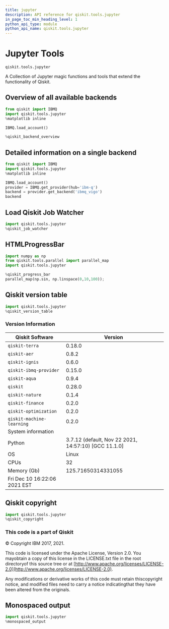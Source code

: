 ```yaml
---
title: jupyter
description: API reference for qiskit.tools.jupyter
in_page_toc_min_heading_level: 1
python_api_type: module
python_api_name: qiskit.tools.jupyter
---
```


<span id="module-qiskit.tools.jupyter" />

<span id="qiskit-tools-jupyter" />

# Jupyter Tools

<span id="module-qiskit.tools.jupyter" />

`qiskit.tools.jupyter`

A Collection of Jupyter magic functions and tools that extend the functionality of Qiskit.

## Overview of all available backends

```python
from qiskit import IBMQ
import qiskit.tools.jupyter
%matplotlib inline

IBMQ.load_account()

%qiskit_backend_overview
```

## Detailed information on a single backend

```python
from qiskit import IBMQ
import qiskit.tools.jupyter
%matplotlib inline

IBMQ.load_account()
provider = IBMQ.get_provider(hub='ibm-q')
backend = provider.get_backend('ibmq_vigo')
backend
```

## Load Qiskit Job Watcher

```python
import qiskit.tools.jupyter
%qiskit_job_watcher
```

## HTMLProgressBar

```python
import numpy as np
from qiskit.tools.parallel import parallel_map
import qiskit.tools.jupyter

%qiskit_progress_bar
parallel_map(np.sin, np.linspace(0,10,100));
```

## Qiskit version table

```python
import qiskit.tools.jupyter
%qiskit_version_table
```

### Version Information

| Qiskit Software              | Version                                               |
| ---------------------------- | ----------------------------------------------------- |
| `qiskit-terra`               | 0.18.0                                                |
| `qiskit-aer`                 | 0.8.2                                                 |
| `qiskit-ignis`               | 0.6.0                                                 |
| `qiskit-ibmq-provider`       | 0.15.0                                                |
| `qiskit-aqua`                | 0.9.4                                                 |
| `qiskit`                     | 0.28.0                                                |
| `qiskit-nature`              | 0.1.4                                                 |
| `qiskit-finance`             | 0.2.0                                                 |
| `qiskit-optimization`        | 0.2.0                                                 |
| `qiskit-machine-learning`    | 0.2.0                                                 |
| System information           |                                                       |
| Python                       | 3.7.12 (default, Nov 22 2021, 14:57:10) \[GCC 11.1.0] |
| OS                           | Linux                                                 |
| CPUs                         | 32                                                    |
| Memory (Gb)                  | 125.71650314331055                                    |
| Fri Dec 10 16:22:06 2021 EST |                                                       |

## Qiskit copyright

```python
import qiskit.tools.jupyter
%qiskit_copyright
```

### This code is a part of Qiskit

© Copyright IBM 2017, 2021.

This code is licensed under the Apache License, Version 2.0. You mayobtain a copy of this license in the LICENSE.txt file in the root directoryof this source tree or at [http://www.apache.org/licenses/LICENSE-2.0](http://www.apache.org/licenses/LICENSE-2.0).

Any modifications or derivative works of this code must retain thiscopyright notice, and modified files need to carry a notice indicatingthat they have been altered from the originals.

## Monospaced output

```python
import qiskit.tools.jupyter
%monospaced_output
```


